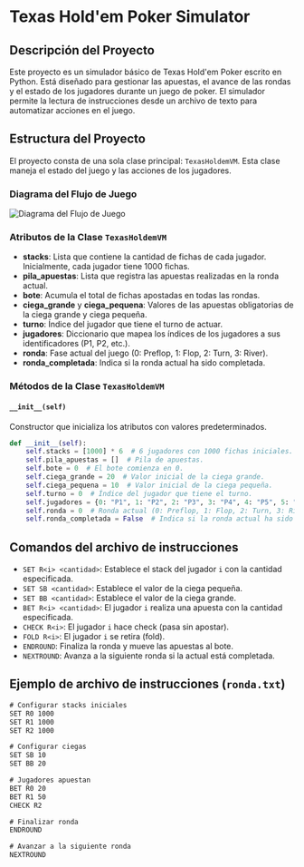 # Texas Hold'em Poker Simulator

## Descripción del Proyecto

Este proyecto es un simulador básico de Texas Hold'em Poker escrito en Python. Está diseñado para gestionar las apuestas, el avance de las rondas y el estado de los jugadores durante un juego de poker. El simulador permite la lectura de instrucciones desde un archivo de texto para automatizar acciones en el juego.

## Estructura del Proyecto

El proyecto consta de una sola clase principal: `TexasHoldemVM`. Esta clase maneja el estado del juego y las acciones de los jugadores.

### Diagrama del Flujo de Juego

![Diagrama del Flujo de Juego](ruta/a/diagrama.png)

### Atributos de la Clase `TexasHoldemVM`

- **stacks**: Lista que contiene la cantidad de fichas de cada jugador. Inicialmente, cada jugador tiene 1000 fichas.
- **pila_apuestas**: Lista que registra las apuestas realizadas en la ronda actual.
- **bote**: Acumula el total de fichas apostadas en todas las rondas.
- **ciega_grande** y **ciega_pequena**: Valores de las apuestas obligatorias de la ciega grande y ciega pequeña.
- **turno**: Índice del jugador que tiene el turno de actuar.
- **jugadores**: Diccionario que mapea los índices de los jugadores a sus identificadores (P1, P2, etc.).
- **ronda**: Fase actual del juego (0: Preflop, 1: Flop, 2: Turn, 3: River).
- **ronda_completada**: Indica si la ronda actual ha sido completada.

### Métodos de la Clase `TexasHoldemVM`

#### `__init__(self)`

Constructor que inicializa los atributos con valores predeterminados.

```python
def __init__(self):
    self.stacks = [1000] * 6  # 6 jugadores con 1000 fichas iniciales.
    self.pila_apuestas = []  # Pila de apuestas.
    self.bote = 0  # El bote comienza en 0.
    self.ciega_grande = 20  # Valor inicial de la ciega grande.
    self.ciega_pequena = 10  # Valor inicial de la ciega pequeña.
    self.turno = 0  # Índice del jugador que tiene el turno.
    self.jugadores = {0: "P1", 1: "P2", 2: "P3", 3: "P4", 4: "P5", 5: "P6"}  # Diccionario de jugadores.
    self.ronda = 0  # Ronda actual (0: Preflop, 1: Flop, 2: Turn, 3: River).
    self.ronda_completada = False  # Indica si la ronda actual ha sido completada.
```
## Comandos del archivo de instrucciones

- `SET R<i> <cantidad>`: Establece el stack del jugador `i` con la cantidad especificada.
- `SET SB <cantidad>`: Establece el valor de la ciega pequeña.
- `SET BB <cantidad>`: Establece el valor de la ciega grande.
- `BET R<i> <cantidad>`: El jugador `i` realiza una apuesta con la cantidad especificada.
- `CHECK R<i>`: El jugador `i` hace check (pasa sin apostar).
- `FOLD R<i>`: El jugador `i` se retira (fold).
- `ENDROUND`: Finaliza la ronda y mueve las apuestas al bote.
- `NEXTROUND`: Avanza a la siguiente ronda si la actual está completada.

## Ejemplo de archivo de instrucciones (`ronda.txt`)

```txt
# Configurar stacks iniciales
SET R0 1000
SET R1 1000
SET R2 1000

# Configurar ciegas
SET SB 10
SET BB 20

# Jugadores apuestan
BET R0 20
BET R1 50
CHECK R2

# Finalizar ronda
ENDROUND

# Avanzar a la siguiente ronda
NEXTROUND
